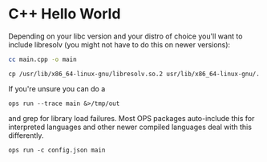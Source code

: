 C++ Hello World
================

Depending on your libc version and your distro of choice you'll want to
include libresolv (you might not have to do this on newer versions):

```sh
cc main.cpp -o main
```

```
cp /usr/lib/x86_64-linux-gnu/libresolv.so.2 usr/lib/x86_64-linux-gnu/.
```

If you're unsure you can do a

```
ops run --trace main &>/tmp/out
```

and grep for library load failures. Most OPS packages auto-include this
for interpreted languages and other newer compiled languages deal with
this differently.

```
ops run -c config.json main
```
